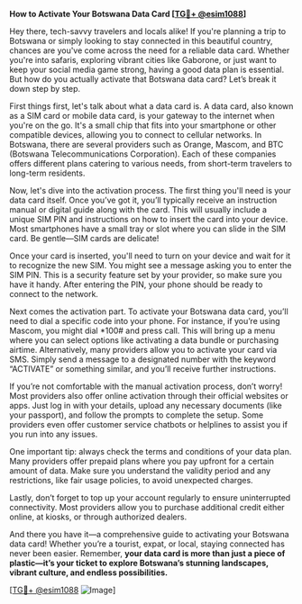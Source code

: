 **How to Activate Your Botswana Data Card [[TG💪+ @esim1088](https://t.me/s/esim1088)]**

Hey there, tech-savvy travelers and locals alike! If you're planning a trip to Botswana or simply looking to stay connected in this beautiful country, chances are you've come across the need for a reliable data card. Whether you're into safaris, exploring vibrant cities like Gaborone, or just want to keep your social media game strong, having a good data plan is essential. But how do you actually activate that Botswana data card? Let’s break it down step by step.

First things first, let's talk about what a data card is. A data card, also known as a SIM card or mobile data card, is your gateway to the internet when you're on the go. It's a small chip that fits into your smartphone or other compatible devices, allowing you to connect to cellular networks. In Botswana, there are several providers such as Orange, Mascom, and BTC (Botswana Telecommunications Corporation). Each of these companies offers different plans catering to various needs, from short-term travelers to long-term residents.

Now, let's dive into the activation process. The first thing you'll need is your data card itself. Once you’ve got it, you’ll typically receive an instruction manual or digital guide along with the card. This will usually include a unique SIM PIN and instructions on how to insert the card into your device. Most smartphones have a small tray or slot where you can slide in the SIM card. Be gentle—SIM cards are delicate!

Once your card is inserted, you'll need to turn on your device and wait for it to recognize the new SIM. You might see a message asking you to enter the SIM PIN. This is a security feature set by your provider, so make sure you have it handy. After entering the PIN, your phone should be ready to connect to the network.

Next comes the activation part. To activate your Botswana data card, you’ll need to dial a specific code into your phone. For instance, if you’re using Mascom, you might dial *100# and press call. This will bring up a menu where you can select options like activating a data bundle or purchasing airtime. Alternatively, many providers allow you to activate your card via SMS. Simply send a message to a designated number with the keyword “ACTIVATE” or something similar, and you’ll receive further instructions.

If you’re not comfortable with the manual activation process, don’t worry! Most providers also offer online activation through their official websites or apps. Just log in with your details, upload any necessary documents (like your passport), and follow the prompts to complete the setup. Some providers even offer customer service chatbots or helplines to assist you if you run into any issues.

One important tip: always check the terms and conditions of your data plan. Many providers offer prepaid plans where you pay upfront for a certain amount of data. Make sure you understand the validity period and any restrictions, like fair usage policies, to avoid unexpected charges.

Lastly, don’t forget to top up your account regularly to ensure uninterrupted connectivity. Most providers allow you to purchase additional credit either online, at kiosks, or through authorized dealers.

And there you have it—a comprehensive guide to activating your Botswana data card! Whether you’re a tourist, expat, or local, staying connected has never been easier. Remember, **your data card is more than just a piece of plastic—it’s your ticket to explore Botswana’s stunning landscapes, vibrant culture, and endless possibilities.**

[[TG💪+ @esim1088](https://t.me/s/esim1088) ![Image](https://i.postimg.cc/Y0z9fWf4/image.png)]